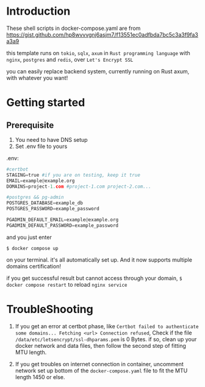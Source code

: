 # Introduction

These shell scripts in docker-compose.yaml are from https://gist.github.com/hp8wvvvgnj6asjm7/f13551ec0adfbda7bc5c3a3f9fa3a3a9

this template runs on `tokio`, `sqlx`, `axum` in `Rust programming language` with `nginx`, `postgres` and `redis`, over `Let's Encrypt SSL`

you can easily replace backend system, currently running on Rust axum, with whatever you want!

# Getting started

## Prerequisite
 1. You need to have DNS setup
 2. Set .env file to yours

.env:
```python
#certbot
STAGING=true #if you are on testing, keep it true
EMAIL=example@example.org 
DOMAINS=project-1.com #project-1.com project-2.com...

#postgres && pg-admin
POSTGRES_DATABASE=example_db
POSTGRES_PASSWORD=example_password

PGADMIN_DEFAULT_EMAIL=example@example.org
PGADMIN_DEFAULT_PASSWORD=example_password
```

and you just enter 
```
$ docker compose up
```
on your terminal. it's all automatically set up. And it now supports multiple domains certification!

if you get successful result but cannot access through your domain,  `$ docker compose restart` to reload `nginx service`

# TroubleShooting
 1. If you get an error at certbot phase, like `Certbot failed to authenticate some domains... Fetching <url> Connection refused`, Check if the file `/data/etc/letsencrypt/ssl-dhparams.pem` is 0 Bytes.
if so, clean up your docker network and data files, then follow the second step of fitting MTU length.

 2. If you get troubles on internet connection in container, uncomment network set up bottom of the `docker-compose.yaml` file to fit the MTU length 1450 or else. 
